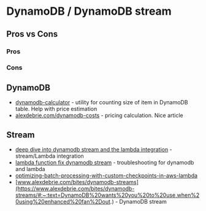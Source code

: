 # DynamoDB / DynamoDB stream

## Pros vs Cons

### Pros

### Cons

## DynamoDB

- [dynamodb-calculator](https://zaccharles.github.io/dynamodb-calculator/) - utility for counting size of item in DynamoDB table. Help with price estimation
- [alexdebrie.com/dynamodb-costs](https://www.alexdebrie.com/posts/dynamodb-costs/) - pricing calculation. Nice article

## Stream

- [deep dive into dynamodb stream and the lambda integration](https://www.tecracer.com/blog/2022/03/deep-dive-into-dynamodb-streams-and-the-lambda-integration.html) - stream/Lambda integration
- [lambda function fix dynamodb stream](https://repost.aws/knowledge-center/lambda-functions-fix-dynamodb-streams) - troubleshooting for dynamodb and lambda
- [optimizing-batch-processing-with-custom-checkpoints-in-aws-lambda](https://aws.amazon.com/blogs/compute/optimizing-batch-processing-with-custom-checkpoints-in-aws-lambda/)
- [www.alexdebrie.com/bites/dynamodb-streams](https://www.alexdebrie.com/bites/dynamodb-streams/#:~:text=DynamoDB%20wants%20you%20to%20use,when%20using%20enhanced%20fan%2Dout.) - DynamoDB stream
